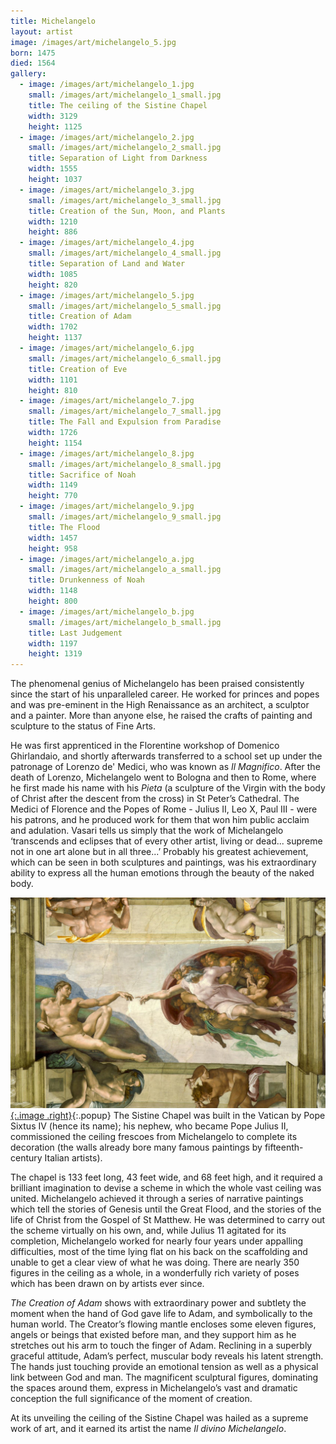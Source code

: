 ```yaml
---
title: Michelangelo
layout: artist
image: /images/art/michelangelo_5.jpg
born: 1475
died: 1564
gallery:
  - image: /images/art/michelangelo_1.jpg
    small: /images/art/michelangelo_1_small.jpg
    title: The ceiling of the Sistine Chapel
    width: 3129
    height: 1125
  - image: /images/art/michelangelo_2.jpg
    small: /images/art/michelangelo_2_small.jpg
    title: Separation of Light from Darkness
    width: 1555
    height: 1037
  - image: /images/art/michelangelo_3.jpg
    small: /images/art/michelangelo_3_small.jpg
    title: Creation of the Sun, Moon, and Plants
    width: 1210
    height: 886
  - image: /images/art/michelangelo_4.jpg
    small: /images/art/michelangelo_4_small.jpg
    title: Separation of Land and Water
    width: 1085
    height: 820
  - image: /images/art/michelangelo_5.jpg
    small: /images/art/michelangelo_5_small.jpg
    title: Creation of Adam
    width: 1702
    height: 1137
  - image: /images/art/michelangelo_6.jpg
    small: /images/art/michelangelo_6_small.jpg
    title: Creation of Eve
    width: 1101
    height: 810
  - image: /images/art/michelangelo_7.jpg
    small: /images/art/michelangelo_7_small.jpg
    title: The Fall and Expulsion from Paradise
    width: 1726
    height: 1154
  - image: /images/art/michelangelo_8.jpg
    small: /images/art/michelangelo_8_small.jpg
    title: Sacrifice of Noah
    width: 1149
    height: 770
  - image: /images/art/michelangelo_9.jpg
    small: /images/art/michelangelo_9_small.jpg
    title: The Flood
    width: 1457
    height: 958
  - image: /images/art/michelangelo_a.jpg
    small: /images/art/michelangelo_a_small.jpg
    title: Drunkenness of Noah
    width: 1148
    height: 800
  - image: /images/art/michelangelo_b.jpg
    small: /images/art/michelangelo_b_small.jpg
    title: Last Judgement
    width: 1197
    height: 1319
---
```


The phenomenal genius of Michelangelo has been praised consistently since the
start of his unparalleled career. He worked for princes and popes and was
pre-eminent in the High Renaissance as an architect, a sculptor and a painter.
More than anyone else, he raised the crafts of painting and sculpture to the
status of Fine Arts.

He was first apprenticed in the Florentine workshop of Domenico Ghirlandaio,
and shortly afterwards transferred to a school set up under the patronage of
Lorenzo de' Medici, who was known as _Il Magnifico_. After the death of Lorenzo,
Michelangelo went to Bologna and then to Rome, where he first made his name
with his _Pieta_ (a sculpture of the Virgin with the body of Christ after the
descent from the cross) in St Peter’s Cathedral. The Medici of Florence and the
Popes of Rome - Julius II, Leo X, Paul III - were his patrons, and he produced
work for them that won him public acclaim and adulation. Vasari tells us simply
that the work of Michelangelo ‘transcends and eclipses that of every other
artist, living or dead... supreme not in one art alone but in all three...’
Probably his greatest achievement, which can be seen in both sculptures and
paintings, was his extraordinary ability to express all the human emotions
through the beauty of the naked body.

[![The Creation of Adam](/images/art/michelangelo_5.jpg){:.image .right}](/images/art/michelangelo_5.jpg){:.popup}
The Sistine Chapel was built in the Vatican by Pope Sixtus IV (hence its name);
his nephew, who became Pope Julius II, commissioned the ceiling frescoes from
Michelangelo to complete its decoration (the walls already bore many famous
paintings by fifteenth-century Italian artists).

The chapel is 133 feet long, 43 feet wide, and 68 feet high, and it required a
brilliant imagination to devise a scheme in which the whole vast ceiling was
united.  Michelangelo achieved it through a series of narrative paintings which
tell the stories of Genesis until the Great Flood, and the stories of the life
of Christ from the Gospel of St Matthew. He was determined to carry out the
scheme virtually on his own, and, while Julius 11 agitated for its completion,
Michelangelo worked for nearly four years under appalling difficulties, most of
the time lying flat on his back on the scaffolding and unable to get a clear
view of what he was doing. There are nearly 350 figures in the ceiling as a
whole, in a wonderfully rich variety of poses which has been drawn on by
artists ever since.

_The Creation of Adam_ shows with extraordinary power and subtlety the moment
when the hand of God gave life to Adam, and symbolically to the human world.
The Creator’s flowing mantle encloses some eleven figures, angels or beings
that existed before man, and they support him as he stretches out his arm to
touch the finger of Adam. Reclining in a superbly graceful attitude, Adam’s
perfect, muscular body reveals his latent strength. The hands just touching
provide an emotional tension as well as a physical link between God and man.
The magnificent sculptural figures, dominating the spaces around them, express
in Michelangelo’s vast and dramatic conception the full significance of the
moment of creation.

At its unveiling the ceiling of the Sistine Chapel was hailed as a supreme work
of art, and it earned its artist the name _Il divino Michelangelo_.
